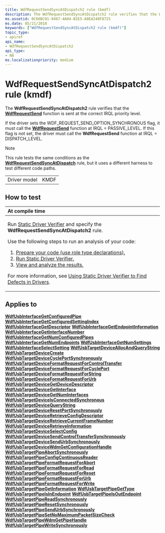 ```yaml
---
title: WdfRequestSendSyncAtDispatch2 rule (kmdf)
description: The WdfRequestSendSyncAtDispatch2 rule verifies that the WdfRequestSend function is sent at the correct IRQL priority level.
ms.assetid: 0C66BC01-9467-4A04-B1E5-A0EA248F8725
ms.date: 05/21/2018
keywords: ["WdfRequestSendSyncAtDispatch2 rule (kmdf)"]
topic_type:
- apiref
api_name:
- WdfRequestSendSyncAtDispatch2
api_type:
- NA
ms.localizationpriority: medium
---
```


# WdfRequestSendSyncAtDispatch2 rule (kmdf)


The **WdfRequestSendSyncAtDispatch2** rule verifies that the [**WdfRequestSend**](https://docs.microsoft.com/windows-hardware/drivers/ddi/content/wdfrequest/nf-wdfrequest-wdfrequestsend) function is sent at the correct IRQL priority level.

If the driver sets the WDF\_REQUEST\_SEND\_OPTION\_SYNCHRONOUS flag, it must call the [**WdfRequestSend**](https://docs.microsoft.com/windows-hardware/drivers/ddi/content/wdfrequest/nf-wdfrequest-wdfrequestsend) function at IRQL = PASSIVE\_LEVEL. If this flag is not set, the driver must call the **WdfRequestSend** function at IRQL = DISPATCH\_LEVEL.

> [!NOTE]
>
> This rule tests the same conditions as the [**WdfRequestSendSyncAtDispatch**](wdfrequestsendsyncatdispatch.md) rule, but it uses a different harness to test different code paths.

 

|              |      |
|--------------|------|
| Driver model | KMDF |

How to test
-----------

<table>
<colgroup>
<col width="100%" />
</colgroup>
<thead>
<tr class="header">
<th align="left">At compile time</th>
</tr>
</thead>
<tbody>
<tr class="odd">
<td align="left"><p>Run <a href="https://msdn.microsoft.com/library/windows/hardware/ff552808" data-raw-source="[Static Driver Verifier](https://docs.microsoft.com/windows-hardware/drivers/devtest/static-driver-verifier)">Static Driver Verifier</a> and specify the <strong>WdfRequestSendSyncAtDispatch2</strong> rule.</p>
Use the following steps to run an analysis of your code:
<ol>
<li><a href="https://msdn.microsoft.com/library/windows/hardware/hh454281#preparing-your-source-code" data-raw-source="[Prepare your code (use role type declarations).](https://docs.microsoft.com/windows-hardware/drivers/devtest/using-static-driver-verifier-to-find-defects-in-drivers#preparing-your-source-code)">Prepare your code (use role type declarations).</a></li>
<li><a href="https://msdn.microsoft.com/library/windows/hardware/hh454281#running-static-driver-verifier" data-raw-source="[Run Static Driver Verifier.](https://docs.microsoft.com/windows-hardware/drivers/devtest/using-static-driver-verifier-to-find-defects-in-drivers#running-static-driver-verifier)">Run Static Driver Verifier.</a></li>
<li><a href="https://msdn.microsoft.com/library/windows/hardware/hh454281#viewing-and-analyzing-the-results" data-raw-source="[View and analyze the results.](https://docs.microsoft.com/windows-hardware/drivers/devtest/using-static-driver-verifier-to-find-defects-in-drivers#viewing-and-analyzing-the-results)">View and analyze the results.</a></li>
</ol>
<p>For more information, see <a href="https://msdn.microsoft.com/library/windows/hardware/hh454281" data-raw-source="[Using Static Driver Verifier to Find Defects in Drivers](https://docs.microsoft.com/windows-hardware/drivers/devtest/using-static-driver-verifier-to-find-defects-in-drivers)">Using Static Driver Verifier to Find Defects in Drivers</a>.</p></td>
</tr>
</tbody>
</table>

Applies to
----------

[**WdfUsbInterfaceGetConfiguredPipe**](https://docs.microsoft.com/windows-hardware/drivers/ddi/content/wdfusb/nf-wdfusb-wdfusbinterfacegetconfiguredpipe)
[**WdfUsbInterfaceGetConfiguredSettingIndex**](https://docs.microsoft.com/windows-hardware/drivers/ddi/content/wdfusb/nf-wdfusb-wdfusbinterfacegetconfiguredsettingindex)
[**WdfUsbInterfaceGetDescriptor**](https://docs.microsoft.com/windows-hardware/drivers/ddi/content/wdfusb/nf-wdfusb-wdfusbinterfacegetdescriptor)
[**WdfUsbInterfaceGetEndpointInformation**](https://docs.microsoft.com/windows-hardware/drivers/ddi/content/wdfusb/nf-wdfusb-wdfusbinterfacegetendpointinformation)
[**WdfUsbInterfaceGetInterfaceNumber**](https://docs.microsoft.com/windows-hardware/drivers/ddi/content/wdfusb/nf-wdfusb-wdfusbinterfacegetinterfacenumber)
[**WdfUsbInterfaceGetNumConfiguredPipes**](https://docs.microsoft.com/windows-hardware/drivers/ddi/content/wdfusb/nf-wdfusb-wdfusbinterfacegetnumconfiguredpipes)
[**WdfUsbInterfaceGetNumEndpoints**](https://docs.microsoft.com/windows-hardware/drivers/ddi/content/wdfusb/nf-wdfusb-wdfusbinterfacegetnumendpoints)
[**WdfUsbInterfaceGetNumSettings**](https://docs.microsoft.com/windows-hardware/drivers/ddi/content/wdfusb/nf-wdfusb-wdfusbinterfacegetnumsettings)
[**WdfUsbInterfaceSelectSetting**](https://docs.microsoft.com/windows-hardware/drivers/ddi/content/wdfusb/nf-wdfusb-wdfusbinterfaceselectsetting)
[**WdfUsbTargetDeviceAllocAndQueryString**](https://docs.microsoft.com/windows-hardware/drivers/ddi/content/wdfusb/nf-wdfusb-wdfusbtargetdeviceallocandquerystring)
[**WdfUsbTargetDeviceCreate**](https://docs.microsoft.com/windows-hardware/drivers/ddi/content/wdfusb/nf-wdfusb-wdfusbtargetdevicecreate)
[**WdfUsbTargetDeviceCyclePortSynchronously**](https://docs.microsoft.com/windows-hardware/drivers/ddi/content/wdfusb/nf-wdfusb-wdfusbtargetdevicecycleportsynchronously)
[**WdfUsbTargetDeviceFormatRequestForControlTransfer**](https://docs.microsoft.com/windows-hardware/drivers/ddi/content/wdfusb/nf-wdfusb-wdfusbtargetdeviceformatrequestforcontroltransfer)
[**WdfUsbTargetDeviceFormatRequestForCyclePort**](https://docs.microsoft.com/windows-hardware/drivers/ddi/content/wdfusb/nf-wdfusb-wdfusbtargetdeviceformatrequestforcycleport)
[**WdfUsbTargetDeviceFormatRequestForString**](https://docs.microsoft.com/windows-hardware/drivers/ddi/content/wdfusb/nf-wdfusb-wdfusbtargetdeviceformatrequestforstring)
[**WdfUsbTargetDeviceFormatRequestForUrb**](https://docs.microsoft.com/windows-hardware/drivers/ddi/content/wdfusb/nf-wdfusb-wdfusbtargetdeviceformatrequestforurb)
[**WdfUsbTargetDeviceGetDeviceDescriptor**](https://docs.microsoft.com/windows-hardware/drivers/ddi/content/wdfusb/nf-wdfusb-wdfusbtargetdevicegetdevicedescriptor)
[**WdfUsbTargetDeviceGetInterface**](https://docs.microsoft.com/windows-hardware/drivers/ddi/content/wdfusb/nf-wdfusb-wdfusbtargetdevicegetinterface)
[**WdfUsbTargetDeviceGetNumInterfaces**](https://docs.microsoft.com/windows-hardware/drivers/ddi/content/wdfusb/nf-wdfusb-wdfusbtargetdevicegetnuminterfaces)
[**WdfUsbTargetDeviceIsConnectedSynchronous**](https://docs.microsoft.com/windows-hardware/drivers/ddi/content/wdfusb/nf-wdfusb-wdfusbtargetdeviceisconnectedsynchronous)
[**WdfUsbTargetDeviceQueryString**](https://docs.microsoft.com/windows-hardware/drivers/ddi/content/wdfusb/nf-wdfusb-wdfusbtargetdevicequerystring)
[**WdfUsbTargetDeviceResetPortSynchronously**](https://docs.microsoft.com/windows-hardware/drivers/ddi/content/wdfusb/nf-wdfusb-wdfusbtargetdeviceresetportsynchronously)
[**WdfUsbTargetDeviceRetrieveConfigDescriptor**](https://docs.microsoft.com/windows-hardware/drivers/ddi/content/wdfusb/nf-wdfusb-wdfusbtargetdeviceretrieveconfigdescriptor)
[**WdfUsbTargetDeviceRetrieveCurrentFrameNumber**](https://docs.microsoft.com/windows-hardware/drivers/ddi/content/wdfusb/nf-wdfusb-wdfusbtargetdeviceretrievecurrentframenumber)
[**WdfUsbTargetDeviceRetrieveInformation**](https://docs.microsoft.com/windows-hardware/drivers/ddi/content/wdfusb/nf-wdfusb-wdfusbtargetdeviceretrieveinformation)
[**WdfUsbTargetDeviceSelectConfig**](https://docs.microsoft.com/windows-hardware/drivers/ddi/content/wdfusb/nf-wdfusb-wdfusbtargetdeviceselectconfig)
[**WdfUsbTargetDeviceSendControlTransferSynchronously**](https://docs.microsoft.com/windows-hardware/drivers/ddi/content/wdfusb/nf-wdfusb-wdfusbtargetdevicesendcontroltransfersynchronously)
[**WdfUsbTargetDeviceSendUrbSynchronously**](https://docs.microsoft.com/windows-hardware/drivers/ddi/content/wdfusb/nf-wdfusb-wdfusbtargetdevicesendurbsynchronously)
[**WdfUsbTargetDeviceWdmGetConfigurationHandle**](https://docs.microsoft.com/windows-hardware/drivers/ddi/content/wdfusb/nf-wdfusb-wdfusbtargetdevicewdmgetconfigurationhandle)
[**WdfUsbTargetPipeAbortSynchronously**](https://docs.microsoft.com/windows-hardware/drivers/ddi/content/wdfusb/nf-wdfusb-wdfusbtargetpipeabortsynchronously)
[**WdfUsbTargetPipeConfigContinuousReader**](https://docs.microsoft.com/windows-hardware/drivers/ddi/content/wdfusb/nf-wdfusb-wdfusbtargetpipeconfigcontinuousreader)
[**WdfUsbTargetPipeFormatRequestForAbort**](https://docs.microsoft.com/windows-hardware/drivers/ddi/content/wdfusb/nf-wdfusb-wdfusbtargetpipeformatrequestforabort)
[**WdfUsbTargetPipeFormatRequestForRead**](https://docs.microsoft.com/windows-hardware/drivers/ddi/content/wdfusb/nf-wdfusb-wdfusbtargetpipeformatrequestforread)
[**WdfUsbTargetPipeFormatRequestForReset**](https://docs.microsoft.com/windows-hardware/drivers/ddi/content/wdfusb/nf-wdfusb-wdfusbtargetpipeformatrequestforreset)
[**WdfUsbTargetPipeFormatRequestForUrb**](https://docs.microsoft.com/windows-hardware/drivers/ddi/content/wdfusb/nf-wdfusb-wdfusbtargetpipeformatrequestforurb)
[**WdfUsbTargetPipeFormatRequestForWrite**](https://docs.microsoft.com/windows-hardware/drivers/ddi/content/wdfusb/nf-wdfusb-wdfusbtargetpipeformatrequestforwrite)
[**WdfUsbTargetPipeGetInformation**](https://docs.microsoft.com/windows-hardware/drivers/ddi/content/wdfusb/nf-wdfusb-wdfusbtargetpipegetinformation)
[**WdfUsbTargetPipeGetType**](https://docs.microsoft.com/windows-hardware/drivers/ddi/content/wdfusb/nf-wdfusb-wdfusbtargetpipegettype)
[**WdfUsbTargetPipeIsInEndpoint**](https://docs.microsoft.com/windows-hardware/drivers/ddi/content/wdfusb/nf-wdfusb-wdfusbtargetpipeisinendpoint)
[**WdfUsbTargetPipeIsOutEndpoint**](https://docs.microsoft.com/windows-hardware/drivers/ddi/content/wdfusb/nf-wdfusb-wdfusbtargetpipeisoutendpoint)
[**WdfUsbTargetPipeReadSynchronously**](https://docs.microsoft.com/windows-hardware/drivers/ddi/content/wdfusb/nf-wdfusb-wdfusbtargetpipereadsynchronously)
[**WdfUsbTargetPipeResetSynchronously**](https://docs.microsoft.com/windows-hardware/drivers/ddi/content/wdfusb/nf-wdfusb-wdfusbtargetpiperesetsynchronously)
[**WdfUsbTargetPipeSendUrbSynchronously**](https://docs.microsoft.com/windows-hardware/drivers/ddi/content/wdfusb/nf-wdfusb-wdfusbtargetpipesendurbsynchronously)
[**WdfUsbTargetPipeSetNoMaximumPacketSizeCheck**](https://docs.microsoft.com/windows-hardware/drivers/ddi/content/wdfusb/nf-wdfusb-wdfusbtargetpipesetnomaximumpacketsizecheck)
[**WdfUsbTargetPipeWdmGetPipeHandle**](https://docs.microsoft.com/windows-hardware/drivers/ddi/content/wdfusb/nf-wdfusb-wdfusbtargetpipewdmgetpipehandle)
[**WdfUsbTargetPipeWriteSynchronously**](https://docs.microsoft.com/windows-hardware/drivers/ddi/content/wdfusb/nf-wdfusb-wdfusbtargetpipewritesynchronously)
 

 





